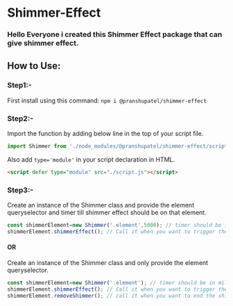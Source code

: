 # Shimmer-Effect

### Hello Everyone i created this Shimmer Effect package that can give shimmer effect.

## How to Use:

### Step1:-
First install using this command: ```npm i @pranshupatel/shimmer-effect```

### Step2:-
Import the function by adding below line in the top of your script file.
```js
import Shimmer from './node_modules/@pranshupatel/shimmer-effect/script.js';
```

Also add ```type='module'``` in your script declaration in HTML.
```HTML
<script defer type="module" src="./script.js"></script>
```
### Step3:-
Create an instance of the Shimmer class and provide the element queryselector and timer till shimmer effect should be on that element.
```js
const shimmerElement=new Shimmer('.element',5000); // timer should be in millisecond
shimmerElement.shimmerEffect(); // Call it when you want to trigger the shimmer effect
```
#### OR
Create an instance of the Shimmer class and only provide the element queryselector.
```js
const shimmerElement=new Shimmer('.element'); // timer should be in millisecond
shimmerElement.shimmerEffect(); // Call it when you want to trigger the shimmer effect
shimmerElement.removeShimmer(); // call it when you want to end the shimmer effect
```